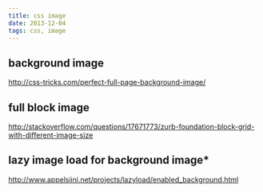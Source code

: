 ```yaml
---
title: css image
date: 2013-12-04
tags: css, image
---
```




## background image

<http://css-tricks.com/perfect-full-page-background-image/>

## full block image

<http://stackoverflow.com/questions/17671773/zurb-foundation-block-grid-with-different-image-size>


## lazy image load for background image*

<http://www.appelsiini.net/projects/lazyload/enabled_background.html>

